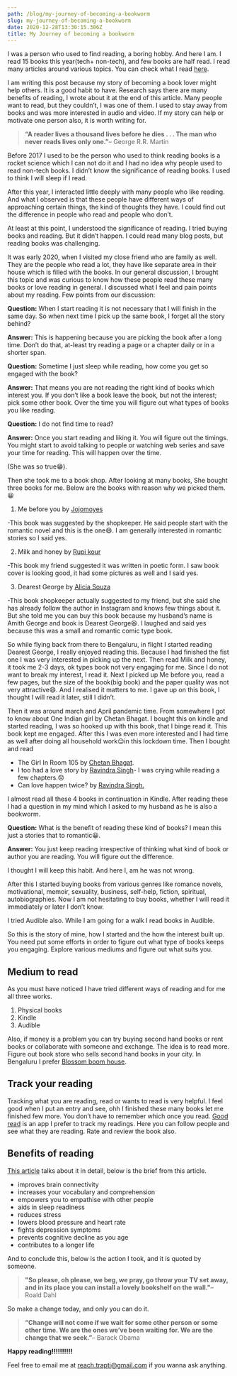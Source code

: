 ```yaml
---
path: /blog/my-journey-of-becoming-a-bookworm
slug: my-journey-of-becoming-a-bookworm
date: 2020-12-28T13:30:15.306Z
title: My Journey of becoming a bookworm
---
```


I was a person who used to find reading, a boring hobby. And here I am. I read 15 books this year(tech+ non-tech), and few books are half read. I read many articles around various topics. You can check what I read [here](https://www.goodreads.com/?ref=nav_home).

I am writing this post because my story of becoming a book lover might help others. It is a good habit to have. Research says there are many benefits of reading, I wrote about it at the end of this article. Many people want to read, but they couldn’t, I was one of them. I used to stay away from books and was more interested in audio and video. If my story can help or motivate one person also, it is worth writing for.

> **“A reader lives a thousand lives before he dies . . . The man who never reads lives only one.”**– George R.R. Martin

Before 2017 I used to be the person who used to think reading books is a rocket science which I can not do it and I had no idea why people used to read non-tech books. I didn’t know the significance of reading books. I used to think I will sleep if I read.

After this year, I interacted little deeply with many people who like reading. And what I observed is that these people have different ways of approaching certain things, the kind of thoughts they have. I could find out the difference in people who read and people who don’t.

At least at this point, I understood the significance of reading. I tried buying books and reading. But it didn’t happen. I could read many blog posts, but reading books was challenging.

It was early 2020, when I visited my close friend who are family as well. They are the people who read a lot, they have like separate area in their house which is filled with the books. In our general discussion, I brought this topic and was curious to know how these people read these many books or love reading in general. I discussed what I feel and pain points about my reading. Few points from our discussion:

**Question:** When I start reading it is not necessary that I will finish in the same day. So when next time I pick up the same book, I forget all the story behind?

**Answer:** This is happening because you are picking the book after a long time. Don’t do that, at-least try reading a page or a chapter daily or in a shorter span.

**Question:** Sometime I just sleep while reading, how come you get so engaged with the book?

**Answer:** That means you are not reading the right kind of books which interest you. If you don’t like a book leave the book, but not the interest; pick some other book. Over the time you will figure out what types of books you like reading.

**Question:** I do not find time to read?

**Answer:** Once you start reading and liking it. You will figure out the timings. You might start to avoid talking to people or watching web series and save your time for reading. This will happen over the time. 

(She was so true😁).

Then she took me to a book shop. After looking at many books, She bought three books for me. Below are the books with reason why we picked them.😀

1. Me before you by [Jojomoyes](https://www.jojomoyes.com/books/me-before-you/)

\-This book was suggested by the shopkeeper. He said people start with the romantic novel and this is the one😄. I am generally interested in romantic stories so I said yes.

2. Milk and honey by [Rupi kour](https://www.amazon.in/Milk-Honey-Rupi-Kaur/dp/144947425X)

\-This book my friend suggested it was written in poetic form. I saw book cover is looking good, it had some pictures as well and I said yes.

3. Dearest George by [Alicia Souza](https://www.instagram.com/aliciasouza/)

\-This book shopkeeper actually suggested to my friend, but she said she has already follow the author in Instagram and knows few things about it. But she told me you can buy this book because my husband’s name is Amith George and book is Dearest George😆. I laughed and said yes because this was a small and romantic comic type book.

So while flying back from there to Bengaluru, in flight I started reading Dearest George, I really enjoyed reading this. Because I had finished the fist one I was very interested in picking up the next. Then read Milk and honey, it took me 2-3 days, ok types book not very engaging for me. Since I do not want to break my interest, I read it. Next I picked up Me before you, read a few pages, but the size of the book(big book) and the paper quality was not very attractive😄. And I realised it matters to me. I gave up on this book, I thought I will read it later, still I didn’t.

Then it was around march and April pandemic time. From somewhere I got to know about One Indian girl by Chetan Bhagat. I bought this on kindle and started reading, I was so hooked up with this book, that I binge read it. This book kept me engaged. After this I was even more interested and I had time as well after doing all household work😔in this lockdown time. Then I bought and read

* The Girl In Room 105 by [Chetan Bhagat](http://www.chetanbhagat.com/books/).
* I too had a love story by [Ravindra Singh](http://www.chetanbhagat.com/books/)- I was crying while reading a few chapters.😞
* Can love happen twice? by [Ravindra Singh.](http://www.chetanbhagat.com/books/) 

I almost read all these 4 books in continuation in Kindle. After reading these I had a question in my mind which I asked to my husband as he is also a bookworm.

**Question:** What is the benefit of reading these kind of books? I mean this just a stories that to romantic😀.

**Answer:** You just keep reading irrespective of thinking what kind of book or author you are reading. You will figure out the difference.

I thought I will keep this habit. And here I, am he was not wrong.

After this I started buying books from various genres like romance novels, motivational, memoir, sexuality, business, self-help, fiction, spiritual, autobiographies. Now I am not hesitating to buy books, whether I will read it immediately or later I don’t know.

I tried Audible also. While I am going for a walk I read books in Audible.

So this is the story of mine, how I started and the how the interest built up. You need put some efforts in order to figure out what type of books keeps you engaging. Explore various mediums and figure out what suits you. 

## Medium to read

As you must have noticed I have tried different ways of reading and for me all three works.

1. Physical books
2. Kindle
3. Audible

Also, if money is a problem you can try buying second hand books or rent books or collaborate with someone and exchange. The idea is to read more. Figure out book store who sells second hand books in your city. In Bengaluru I prefer [Blossom boom house](https://www.instagram.com/blossombookhouse/?hl=en).

## Track your reading

Tracking what you are reading, read or wants to read is very helpful. I feel good when I put an entry and see, ohh I finished these many books let me finished few more. You don’t have to remember which once you read. [Good read](https://www.goodreads.com/user/show/97302367-trapti-rahangdale) is an app I prefer to track my readings. Here you can follow people and see what they are reading. Rate and review the book also.

## Benefits of reading

[This article](https://www.healthline.com/health/benefits-of-reading-books#takeaway) talks about it in detail, below is the brief from this article.

* improves brain connectivity
* increases your vocabulary and comprehension
* empowers you to empathise with other people
* aids in sleep readiness
* reduces stress
* lowers blood pressure and heart rate
* fights depression symptoms
* prevents cognitive decline as you age
* contributes to a longer life

And to conclude this, below is the action I took, and it is quoted by someone.

> **"So please, oh please, we beg, we pray, go throw your TV set away, and in its place you can install a lovely bookshelf on the wall."**– Roald Dahl

So make a change today, and only you can do it.

> **“Change will not come if we wait for some other person or some other time. We are the ones we’ve been waiting for. We are the change that we seek.”**– Barack Obama

**Happy reading!!!!!!!!!!**

Feel free to email me at reach.trapti@gmail.com if you wanna ask anything.
